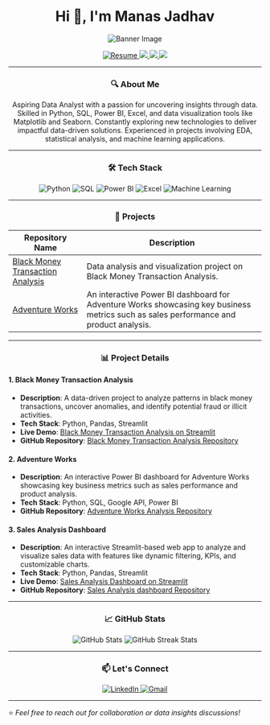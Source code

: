<h1 align="center">Hi 👋, I'm Manas Jadhav</h1>

<!-- Banner Image -->
<p align="center">
  <img src="https://images.yourstory.com/cs/2/96eabe90392211eb93f18319e8c07a74/DATAANALYTICS-1686234812978.png?fm=png&auto=format" alt="Banner Image">
</p>

<p align="center">
  <a href="https://drive.google.com/file/d/1TTTzXvOCOP-7XLmBtLM4sfPSHHaY0tTw/view?usp=sharing" target="_blank">
    <img src="https://img.shields.io/badge/Resume-4285F4?style=for-the-badge&logo=google-drive&logoColor=white" alt="Resume"/>
  </a>
  <a href="https://www.linkedin.com/in/manasjadhav08/">
    <img src="https://img.shields.io/badge/LinkedIn-0077B5?style=for-the-badge&logo=linkedin&logoColor=white"/>
  </a>
  <a href="mailto:manasjadhav7083@gmail.com">
    <img src="https://img.shields.io/badge/Email-D14836?style=for-the-badge&logo=gmail&logoColor=white"/>
  </a>
  <a href="https://github.com/manasjadhav0086">
    <img src="https://img.shields.io/badge/GitHub-0086?style=for-the-badge&logo=github&logoColor=white"/>
  </a>
</p>

---

<h3 align="center">🔍 About Me</h3>
<p align="center">
  Aspiring Data Analyst with a passion for uncovering insights through data. Skilled in Python, SQL, Power BI, Excel, and data visualization tools like Matplotlib and Seaborn. Constantly exploring new technologies to deliver impactful data-driven solutions. Experienced in projects involving EDA, statistical analysis, and machine learning applications.
</p>

---

<h3 align="center">🛠️ Tech Stack</h3>

<p align="center">
  <img src="https://img.shields.io/badge/Python-3776AB?style=for-the-badge&logo=python&logoColor=white" alt="Python"/>
  <img src="https://img.shields.io/badge/SQL-316192?style=for-the-badge&logo=postgresql&logoColor=white" alt="SQL"/>
  <img src="https://img.shields.io/badge/Power_BI-F2C811?style=for-the-badge&logo=power-bi&logoColor=black" alt="Power BI"/>
  <img src="https://img.shields.io/badge/Excel-217346?style=for-the-badge&logo=microsoft-excel&logoColor=white" alt="Excel"/>
  <img src="https://img.shields.io/badge/Machine%20Learning-FFC300?style=for-the-badge&logo=tensorflow&logoColor=black" alt="Machine Learning"/>
</p>

---

<h3 align="center">📂 Projects</h3>

<table align="center">
  <thead>
    <tr>
      <th>Repository Name</th>
      <th>Description</th>
    </tr>
  </thead>
  <tbody>
    <tr>
      <td><a href="https://github.com/Forsaken0702/Quantum-leap-coders-043">Black Money Transaction Analysis</a></td>
      <td>Data analysis and visualization project on Black Money Transaction Analysis.</td>
    </tr>
    <tr>
      <td><a href="https://github.com/manasjadhav0086/Adventure-Works">Adventure Works</a></td>
      <td>An interactive Power BI dashboard for Adventure Works showcasing key business metrics such as sales performance and product analysis.</td>
    </tr>
  </tbody>
</table>

---

<h3 align="center">📊 Project Details</h3>

#### 1. Black Money Transaction Analysis
- **Description**: A data-driven project to analyze patterns in black money transactions, uncover anomalies, and identify potential fraud or illicit activities.
- **Tech Stack**: Python, Pandas, Streamlit
- **Live Demo**: [Black Money Transaction Analysis on Streamlit](https://quantum-leap-coders-043-hihtycagx4mn9ahptxtjtp.streamlit.app/)
- **GitHub Repository**: [Black Money Transaction Analysis Repository](https://github.com/Forsaken0702/Quantum-leap-coders-043)

#### 2. Adventure Works
- **Description**: An interactive Power BI dashboard for Adventure Works showcasing key business metrics such as sales performance and product analysis.
- **Tech Stack**: Python, SQL, Google API, Power BI
- **GitHub Repository**: [Adventure Works Analysis Repository](https://github.com/manasjadhav0086/Adventure-Works)

#### 3. Sales Analysis Dashboard
- **Description**: An interactive Streamlit-based web app to analyze and visualize sales data with features like dynamic filtering, KPIs, and customizable charts.
- **Tech Stack**: Python, Pandas, Streamlit
- **Live Demo**: [Sales Analysis Dashboard on Streamlit](https://sales--analysis--dashboard.streamlit.app/)
- **GitHub Repository**: [Sales Analysis dashboard Repository](https://github.com/manasjadhav0086/sales_analytics_dashboard)

---

<h3 align="center">📈 GitHub Stats</h3>

<p align="center">
  <img src="https://github-readme-stats.vercel.app/api?username=manasjadhav0086&show_icons=true&theme=radical" alt="GitHub Stats"/>
  <img src="https://github-readme-streak-stats.herokuapp.com/?user=manasjadhav0086&theme=radical" alt="GitHub Streak Stats"/>
</p>

---

<h3 align="center">📫 Let's Connect</h3>
<p align="center">
  <a href="https://www.linkedin.com/in/manasjadhav08/">
    <img src="https://img.icons8.com/color/48/000000/linkedin.png" alt="LinkedIn"/>
  </a>
  <a href="mailto:manasjadhav7083@gmail.com">
    <img src="https://img.icons8.com/color/48/000000/gmail.png" alt="Gmail"/>
  </a>
</p>

---

⭐️ *Feel free to reach out for collaboration or data insights discussions!*
